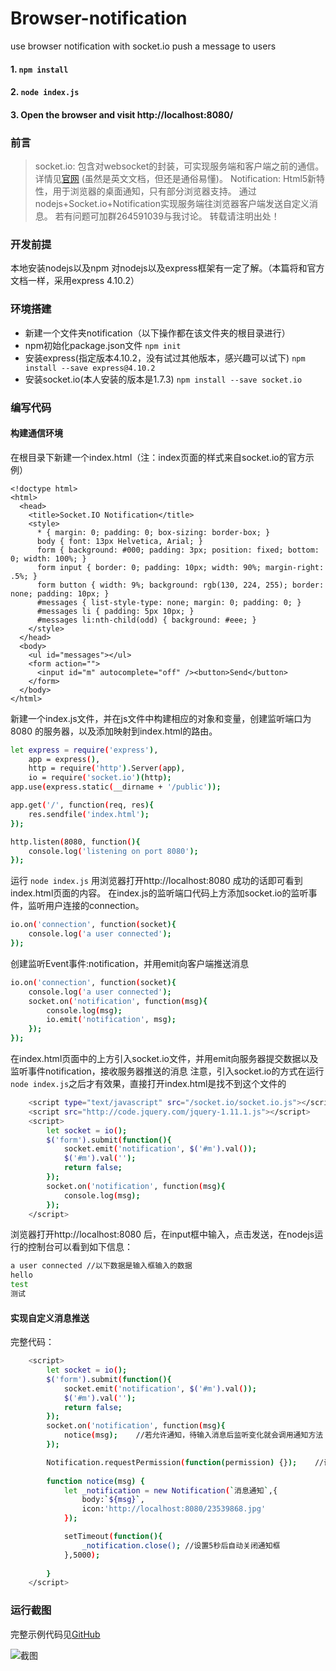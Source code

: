 # Browser-notification
use browser notification with socket.io push a message to users 

#### 1. ```npm install``` 
#### 2. ```node index.js```
#### 3.  Open the browser and visit http://localhost:8080/

### 前言
> socket.io: 包含对websocket的封装，可实现服务端和客户端之前的通信。详情见[官网](http://socket.io) (虽然是英文文档，但还是通俗易懂)。
  Notification: Html5新特性，用于浏览器的桌面通知，只有部分浏览器支持。
  通过nodejs+Socket.io+Notification实现服务端往浏览器客户端发送自定义消息。
  若有问题可加群264591039与我讨论。
  转载请注明出处！
  
### 开发前提
本地安装nodejs以及npm
对nodejs以及express框架有一定了解。（本篇将和官方文档一样，采用express 4.10.2）

### 环境搭建
- 新建一个文件夹notification（以下操作都在该文件夹的根目录进行）
- npm初始化package.json文件 `npm init`
- 安装express(指定版本4.10.2，没有试过其他版本，感兴趣可以试下) `npm install --save express@4.10.2`
- 安装socket.io(本人安装的版本是1.7.3) `npm install --save socket.io`

### 编写代码
#### 构建通信环境
在根目录下新建一个index.html（注：index页面的样式来自socket.io的官方示例）
```
<!doctype html>
<html>
  <head>
    <title>Socket.IO Notification</title>
    <style>
      * { margin: 0; padding: 0; box-sizing: border-box; }
      body { font: 13px Helvetica, Arial; }
      form { background: #000; padding: 3px; position: fixed; bottom: 0; width: 100%; }
      form input { border: 0; padding: 10px; width: 90%; margin-right: .5%; }
      form button { width: 9%; background: rgb(130, 224, 255); border: none; padding: 10px; }
      #messages { list-style-type: none; margin: 0; padding: 0; }
      #messages li { padding: 5px 10px; }
      #messages li:nth-child(odd) { background: #eee; }
    </style>
  </head>
  <body>
    <ul id="messages"></ul>
    <form action="">
      <input id="m" autocomplete="off" /><button>Send</button>
    </form>
  </body>
</html>
```
新建一个index.js文件，并在js文件中构建相应的对象和变量，创建监听端口为8080 的服务器，以及添加映射到index.html的路由。

```bash
let express = require('express'),
	app = express(),
	http = require('http').Server(app),
	io = require('socket.io')(http);
app.use(express.static(__dirname + '/public'));

app.get('/', function(req, res){
	res.sendfile('index.html');
});

http.listen(8080, function(){
	console.log('listening on port 8080');
});
```
运行 `node index.js` 用浏览器打开http://localhost:8080 成功的话即可看到index.html页面的内容。
在index.js的监听端口代码上方添加socket.io的监听事件，监听用户连接的connection。
```bash
io.on('connection', function(socket){
	console.log('a user connected');
});
```
创建监听Event事件:notification，并用emit向客户端推送消息
```bash
io.on('connection', function(socket){
	console.log('a user connected');
	socket.on('notification', function(msg){
		console.log(msg);
	 	io.emit('notification', msg);
	});
});
```
在index.html页面中的</body>上方引入socket.io文件，并用emit向服务器提交数据以及监听事件notification，接收服务器推送的消息
注意，引入socket.io的方式在运行`node index.js`之后才有效果，直接打开index.html是找不到这个文件的
```bash
    <script type="text/javascript" src="/socket.io/socket.io.js"></script>
    <script src="http://code.jquery.com/jquery-1.11.1.js"></script>
    <script>
		let socket = io();
		$('form').submit(function(){
			socket.emit('notification', $('#m').val());
			$('#m').val('');
			return false;
		});
		socket.on('notification', function(msg){
			console.log(msg);
		});
    </script>
```
浏览器打开http://localhost:8080 后，在input框中输入，点击发送，在nodejs运行的控制台可以看到如下信息：
```bash
a user connected //以下数据是输入框输入的数据
hello   
test
测试
```
#### 实现自定义消息推送
完整代码：
```bash
    <script>
		let socket = io();
		$('form').submit(function(){
			socket.emit('notification', $('#m').val());
			$('#m').val('');
			return false;
		});
		socket.on('notification', function(msg){
			notice(msg);    //若允许通知，待输入消息后监听变化就会调用通知方法
		});

	    Notification.requestPermission(function(permission) {});    //询问浏览器是否允许通知
      
		function notice(msg) {  
			let _notification = new Notification(`消息通知`,{
				body:`${msg}`,
				icon:'http://localhost:8080/23539868.jpg'
			});

			setTimeout(function(){
				_notification.close(); //设置5秒后自动关闭通知框
			},5000);
		  
		}
    </script>
```
### 运行截图

完整示例代码见[GitHub](https://github.com/StevenXue/browser-notification)

![截图](https://raw.githubusercontent.com/yezihaohao/yezihaohao.github.io/master/imgs/TEST.gif)
